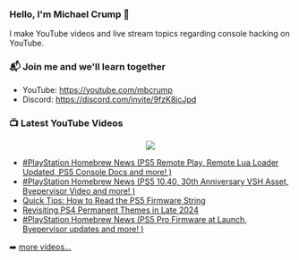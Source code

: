 ### Hello, I'm Michael Crump 👋

I make YouTube videos and live stream topics regarding console hacking on YouTube. 

### 📬 Join me and we'll learn together

- YouTube: https://youtube.com/mbcrump
- Discord: https://discord.com/invite/9fzK8jcJpd

### 📺 Latest YouTube Videos

<div align="center">

[<img src="https://img.shields.io/badge/-Subscribe-red?style=for-the-badge&logo=youtube&logoColor=white"/>](https://www.youtube.com/c/mbcrump?sub_confirmation=1)

</div>

<!-- YOUTUBE:START -->
- [#PlayStation Homebrew News &lpar;PS5 Remote Play, Remote Lua Loader Updated, PS5 Console Docs and more! &rpar;](https://www.youtube.com/watch?v=udNjTY_7zL0)
- [#PlayStation Homebrew News &lpar;PS5 10.40, 30th Anniversary VSH Asset, Byepervisor Video and more! &rpar;](https://www.youtube.com/watch?v=lj5rdEuQKL0)
- [Quick Tips: How to Read the PS5 Firmware String](https://www.youtube.com/watch?v=cVe9t1mrdag)
- [Revisiting PS4 Permanent Themes in Late 2024](https://www.youtube.com/watch?v=d2VdnYI-STc)
- [#PlayStation Homebrew News &lpar;PS5 Pro Firmware at Launch, Byepervisor updates and more! &rpar;](https://www.youtube.com/watch?v=_oDUdNVXk8g)
<!-- YOUTUBE:END -->

➡️ [more videos...](https://youtube.com/mbcrump)

